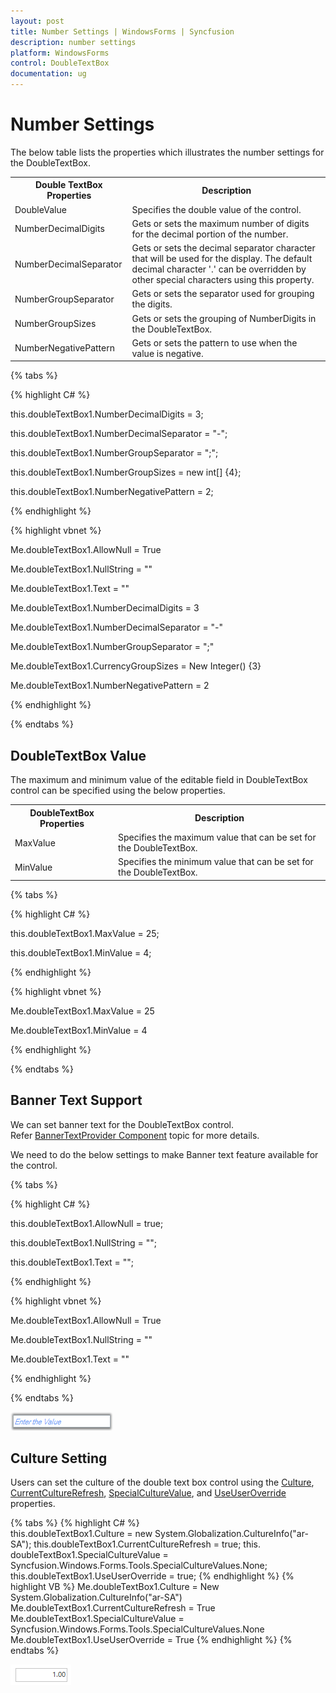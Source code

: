 ```yaml
---
layout: post
title: Number Settings | WindowsForms | Syncfusion
description: number settings
platform: WindowsForms
control: DoubleTextBox
documentation: ug
---
```

# Number Settings

The below table lists the properties which illustrates the number settings for the DoubleTextBox.

<table>
<tr>
<th>
Double TextBox Properties</th><th>
Description</th></tr>
<tr>
<td>
DoubleValue</td><td>
Specifies the double value of the control.</td></tr>
<tr>
<td>
NumberDecimalDigits</td><td>
Gets or sets the maximum number of digits for the decimal portion of the number.</td></tr>
<tr>
<td>
NumberDecimalSeparator</td><td>
Gets or sets the decimal separator character that will be used for the display. The default decimal character '.' can be overridden by other special characters using this property.</td></tr>
<tr>
<td>
NumberGroupSeparator</td><td>
Gets or sets the separator used for grouping the digits.</td></tr>
<tr>
<td>
NumberGroupSizes</td><td>
Gets or sets the grouping of NumberDigits in the DoubleTextBox.</td></tr>
<tr>
<td>
NumberNegativePattern</td><td>
Gets or sets the pattern to use when the value is negative.</td></tr>
</table>

{% tabs %}

{% highlight C# %}  

this.doubleTextBox1.NumberDecimalDigits = 3;

this.doubleTextBox1.NumberDecimalSeparator = "-";

this.doubleTextBox1.NumberGroupSeparator = ";";

this.doubleTextBox1.NumberGroupSizes = new int[] {4};

this.doubleTextBox1.NumberNegativePattern = 2;

{% endhighlight %}

{% highlight vbnet %} 

Me.doubleTextBox1.AllowNull = True

Me.doubleTextBox1.NullString = ""

Me.doubleTextBox1.Text = ""

Me.doubleTextBox1.NumberDecimalDigits = 3

Me.doubleTextBox1.NumberDecimalSeparator = "-"

Me.doubleTextBox1.NumberGroupSeparator = ";"

Me.doubleTextBox1.CurrencyGroupSizes = New Integer() {3}

Me.doubleTextBox1.NumberNegativePattern = 2

{% endhighlight %} 

{% endtabs %}


## DoubleTextBox Value

The maximum and minimum value of the editable field in DoubleTextBox control can be specified using the below properties.


<table>
<tr>
<th>
DoubleTextBox Properties</th><th>
Description</th></tr>
<tr>
<td>
MaxValue</td><td>
Specifies the maximum value that can be set for the DoubleTextBox.</td></tr>
<tr>
<td>
MinValue</td><td>
Specifies the minimum value that can be set for the DoubleTextBox.</td></tr>
</table>


{% tabs %}

{% highlight C# %}  

this.doubleTextBox1.MaxValue = 25;

this.doubleTextBox1.MinValue = 4;

{% endhighlight %}



{% highlight vbnet %} 

Me.doubleTextBox1.MaxValue = 25

Me.doubleTextBox1.MinValue = 4

{% endhighlight %}

{% endtabs %}


## Banner Text Support

We can set banner text for the DoubleTextBox control. Refer [BannerTextProvider Component](/windowsforms/integertextbox/bannertextsupport) topic for more details.

We need to do the below settings to make Banner text feature available for the control.

{% tabs %}

{% highlight C# %}  

this.doubleTextBox1.AllowNull = true;

this.doubleTextBox1.NullString = "";

this.doubleTextBox1.Text = "";

{% endhighlight %}



{% highlight vbnet %} 

Me.doubleTextBox1.AllowNull = True

Me.doubleTextBox1.NullString = ""

Me.doubleTextBox1.Text = ""

{% endhighlight %}

{% endtabs %}



![Double textbox with banner text](DoubleTextBox-images/DoubleTextBox_img4.png)

## Culture Setting

Users can set the culture of the double text box control using the [Culture](https://help.syncfusion.com/cr/windowsforms/Syncfusion.Shared.Base~Syncfusion.Windows.Forms.Tools.NumberTextBoxBase~Culture.html), [CurrentCultureRefresh](https://help.syncfusion.com/cr/windowsforms/Syncfusion.Shared.Base~Syncfusion.Windows.Forms.Tools.NumberTextBoxBase~CurrentCultureRefresh.html), [SpecialCultureValue](https://help.syncfusion.com/cr/windowsforms/Syncfusion.Shared.Base~Syncfusion.Windows.Forms.Tools.NumberTextBoxBase~SpecialCultureValue.html), and [UseUserOverride](https://help.syncfusion.com/cr/windowsforms/Syncfusion.Shared.Base~Syncfusion.Windows.Forms.Tools.NumberTextBoxBase~UseUserOverride.html) properties.

{% tabs %}
{% highlight C# %}  
this.doubleTextBox1.Culture = new System.Globalization.CultureInfo("ar-SA");
this.doubleTextBox1.CurrentCultureRefresh = true;
this. doubleTextBox1.SpecialCultureValue = Syncfusion.Windows.Forms.Tools.SpecialCultureValues.None;
this.doubleTextBox1.UseUserOverride = true;
{% endhighlight %}
{% highlight VB %} 
Me.doubleTextBox1.Culture = New System.Globalization.CultureInfo("ar-SA")
Me.doubleTextBox1.CurrentCultureRefresh = True
Me.doubleTextBox1.SpecialCultureValue = Syncfusion.Windows.Forms.Tools.SpecialCultureValues.None
Me.doubleTextBox1.UseUserOverride = True
{% endhighlight %}
{% endtabs %}

![Double textbox culture](DoubleTextBox-images/DoubleTextBox-Culture.png)
